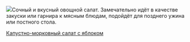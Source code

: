 <!--2025-05-26 08:16:19-->
<div class="yb">
  <div class="rss povarenok"><a href="https://www.povarenok.ru/recipes/show/182707/"><img src="https://www.povarenok.ru/data/cache/2025may/25/57/3178116_45173-640x480.jpg"></a>Сочный и вкусный овощной салат. Замечательно идёт в качестве закуски или гарнира к мясным блюдам, подойдёт для позднего ужина или постного стола. <p class="titl"><a href="https://www.povarenok.ru/recipes/show/182707/">Капустно-морковный салат с яблоком</a></p></div>
</div>
